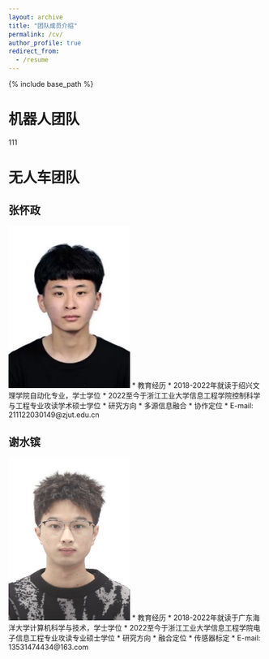 ```yaml
---
layout: archive
title: "团队成员介绍"
permalink: /cv/
author_profile: true
redirect_from:
  - /resume
---
```


{% include base_path %}

机器人团队
======
111


无人车团队
======

张怀政
------
<img src="/images/Automomous Vehicles/zhz.jpg" alt="Editing a markdown file for a talk" width="240" height="320">
* 教育经历
  * 2018-2022年就读于绍兴文理学院自动化专业，学士学位
  * 2022至今于浙江工业大学信息工程学院控制科学与工程专业攻读学术硕士学位
* 研究方向
  * 多源信息融合
  * 协作定位
* E-mail: 211122030149@zjut.edu.cn

谢水镔
------
<img src="/images/Automomous Vehicles/xsb.png" alt="Editing a markdown file for a talk" width="240" height="320">
* 教育经历
  * 2018-2022年就读于广东海洋大学计算机科学与技术，学士学位
  * 2022至今于浙江工业大学信息工程学院电子信息工程专业攻读专业硕士学位
* 研究方向
  * 融合定位
  * 传感器标定
* E-mail: 13531474434@163.com
